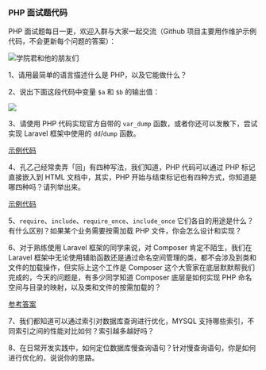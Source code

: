 ### PHP 面试题代码

PHP 面试题每日一更，欢迎入群与大家一起交流（Github 项目主要用作维护示例代码，不会更新每个问题的答案）：

![学院君和他的朋友们](https://qcdn.xueyuanjun.com/wp-content/uploads/2019/06/18497668d7164a1498438a59bdb8f4ae.jpeg)

1、请用最简单的语言描述什么是 PHP，以及它能做什么？

2、说出下面这段代码中变量 `$a` 和 `$b` 的输出值：

![](https://images.zsxq.com/FmWaDpH48HkRUTfGuXtf7fubD_IW?e=1906272000&token=kIxbL07-8jAj8w1n4s9zv64FuZZNEATmlU_Vm6zD:3ayIMLA5bgghv6Ylr5x2BcyNGcg=)

3、请使用 PHP 代码实现官方自带的 `var_dump` 函数，或者你还可以发散下，尝试实现 Laravel 框架中使用的 `dd`/`dump` 函数。

[示例代码](https://github.com/nonfu/php_interviews/blob/master/var_dump.php)

4、孔乙己经常卖弄「回」有四种写法，我们知道，PHP 代码可以通过 PHP 标记直接嵌入到 HTML 文档中，其实，PHP 开始与结束标记也有四种方式，你知道是哪四种吗？请列举出来。

[示例代码](https://github.com/nonfu/php_interviews/blob/master/phptag.php)

5、`require`、`include`、`require_once`、`include_once` 它们各自的用途是什么？有什么区别？如果某个业务需要按需加载 PHP 文件，你会怎么设计和实现？

6、对于熟练使用 Laravel 框架的同学来说，对 Composer 肯定不陌生，我们在 Laravel 框架中无论使用辅助函数还是通过命名空间管理的类，都不会涉及到类和文件的加载操作，但实际上这个工作是  Composer 这个大管家在底层默默帮我们完成的，今天的问题是，有多少同学知道 Composer 底层是如何实现 PHP 命名空间与目录的映射，以及类和文件的按需加载的？

[参考答案](https://laravelacademy.org/post/19890.html)

7、我们都知道可以通过索引对数据库查询进行优化，MYSQL 支持哪些索引，不同索引之间的性能对比如何？索引越多越好吗？

8、在日常开发实践中，如何定位数据库慢查询语句？针对慢查询语句，你是如何进行优化的，说说你的思路。